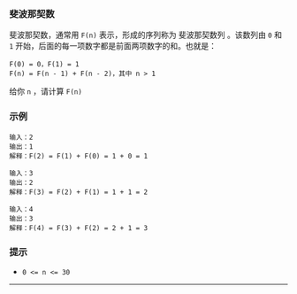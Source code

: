 ### 斐波那契数

斐波那契数，通常用 `F(n)` 表示，形成的序列称为 斐波那契数列 。该数列由 `0` 和 `1` 开始，后面的每一项数字都是前面两项数字的和。也就是：
```
F(0) = 0，F(1) = 1
F(n) = F(n - 1) + F(n - 2)，其中 n > 1
```
给你 `n` ，请计算 `F(n)`

### 示例

```
输入：2
输出：1
解释：F(2) = F(1) + F(0) = 1 + 0 = 1

输入：3
输出：2
解释：F(3) = F(2) + F(1) = 1 + 1 = 2

输入：4
输出：3
解释：F(4) = F(3) + F(2) = 2 + 1 = 3
```

### 提示

- `0 <= n <= 30`


----------------------------------------------

